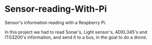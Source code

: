 # Sensor-reading-With-Pi

Sensor's information reading with a Respberry Pi.

In this project we had to read Sonar's, Light sensor's, ADXL345's and ITG3200's information, and send it to a bus, in the goal to do a drone.  
